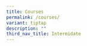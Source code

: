 ```yaml
---
title: Courses
permalink: /courses/
variant: tiptap
description: ""
third_nav_title: Intermidate
---
```

